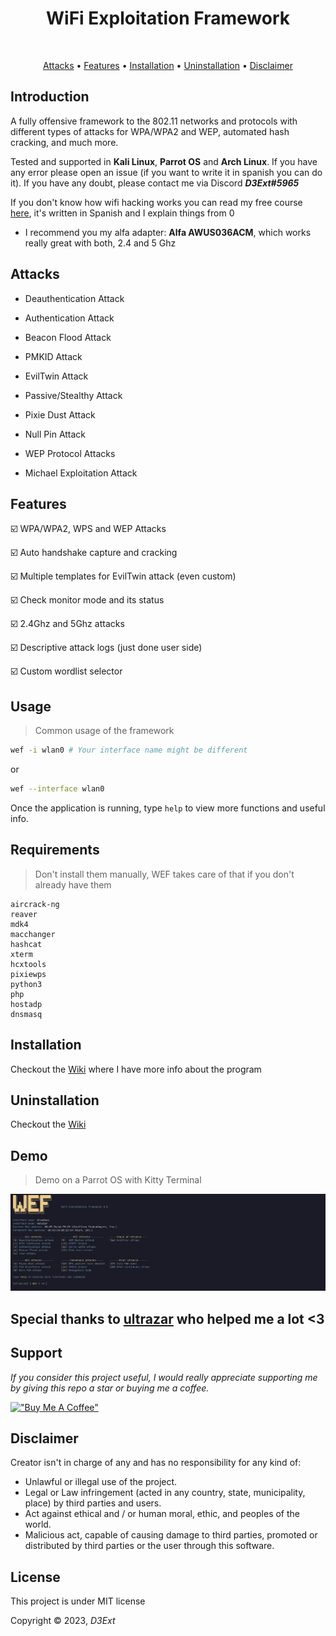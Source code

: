 <p align="center">
  <h1 align="center">WiFi Exploitation Framework</h1></br>
</p>

<p align="center">
  <a href="#attacks">Attacks</a> •
  <a href="#features">Features</a> •
  <a href="#installation">Installation</a> •
  <a href="#uninstallation">Uninstallation</a> •
  <a href="#disclaimer">Disclaimer</a>
</p>

## Introduction

A fully offensive framework to the 802.11 networks and protocols with different types of attacks for WPA/WPA2 and WEP, automated hash cracking, and much more.

Tested and supported in **Kali Linux**, **Parrot OS** and **Arch Linux**. If you have any error please open an issue (if you want to write it in spanish you can do it). If you have any doubt, please contact me via Discord ***D3Ext#5965***

If you don't know how wifi hacking works you can read my free course [here](https://d3ext.github.io/posts/Curso/), it's written in Spanish and I explain things from 0

- I recommend you my alfa adapter: **Alfa AWUS036ACM**, which works really great with both, 2.4 and 5 Ghz

## Attacks

- Deauthentication Attack

- Authentication Attack

- Beacon Flood Attack

- PMKID Attack

- EvilTwin Attack

- Passive/Stealthy Attack

- Pixie Dust Attack

- Null Pin Attack

- WEP Protocol Attacks

- Michael Exploitation Attack

## Features

:ballot_box_with_check: WPA/WPA2, WPS and WEP Attacks

:ballot_box_with_check: Auto handshake capture and cracking

:ballot_box_with_check: Multiple templates for EvilTwin attack (even custom)

:ballot_box_with_check: Check monitor mode and its status

:ballot_box_with_check: 2.4Ghz and 5Ghz attacks

:ballot_box_with_check: Descriptive attack logs (just done user side)

:ballot_box_with_check: Custom wordlist selector

## Usage

> Common usage of the framework

```sh
wef -i wlan0 # Your interface name might be different
```

or

```sh
wef --interface wlan0
```

Once the application is running, type `help` to view more functions and useful info.

## Requirements

> Don't install them manually, WEF takes care of that if you don't already have them

    aircrack-ng
    reaver
    mdk4
    macchanger
    hashcat
    xterm
    hcxtools
    pixiewps
    python3
    php
    hostadp
    dnsmasq

## Installation

Checkout the [Wiki](https://github.com/D3Ext/WEF/wiki/Installation) where I have more info about the program

## Uninstallation

Checkout the [Wiki](https://github.com/D3Ext/WEF/wiki/Uninstallation)

## Demo

> Demo on a Parrot OS with Kitty Terminal

<img src="https://raw.githubusercontent.com/D3Ext/WEF/main/images/wef-demo.png">

## Special thanks to [ultrazar](https://github.com/ultrazar) who helped me a lot <3

## Support

*If you consider this project useful, I would really appreciate supporting me by giving this repo a star or buying me a coffee.*

[!["Buy Me A Coffee"](https://www.buymeacoffee.com/assets/img/custom_images/orange_img.png)](https://www.buymeacoffee.com/d3ext)

## Disclaimer

Creator isn't in charge of any and has no responsibility for any kind of:

- Unlawful or illegal use of the project.
- Legal or Law infringement (acted in any country, state, municipality, place) by third parties and users.
- Act against ethical and / or human moral, ethic, and peoples of the world.
- Malicious act, capable of causing damage to third parties, promoted or distributed by third parties or the user through this software.

## License

This project is under MIT license

Copyright © 2023, *D3Ext*



